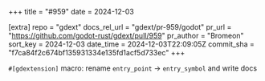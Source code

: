 +++
title = "#959"
date = 2024-12-03

[extra]
repo = "gdext"
docs_rel_url = "gdext/pr-959/godot"
pr_url = "https://github.com/godot-rust/gdext/pull/959"
pr_author = "Bromeon"
sort_key = 2024-12-03
date_time = 2024-12-03T22:09:05Z
commit_sha = "f7ca84f2c674bf135931334e135fd1acf5d733ec"
+++

`#[gdextension]` macro: rename `entry_point` -> `entry_symbol` and write docs
